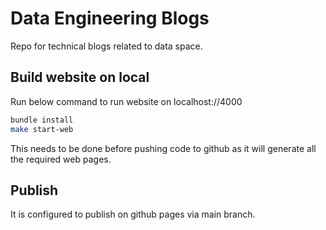 # Data Engineering Blogs

Repo for technical blogs related to data space.


## Build website on local

Run below command to run website on localhost://4000

```bash
bundle install
make start-web
```

This needs to be done before pushing code to github as it will generate all the required web pages.


## Publish

It is configured to publish on github pages via main branch.
